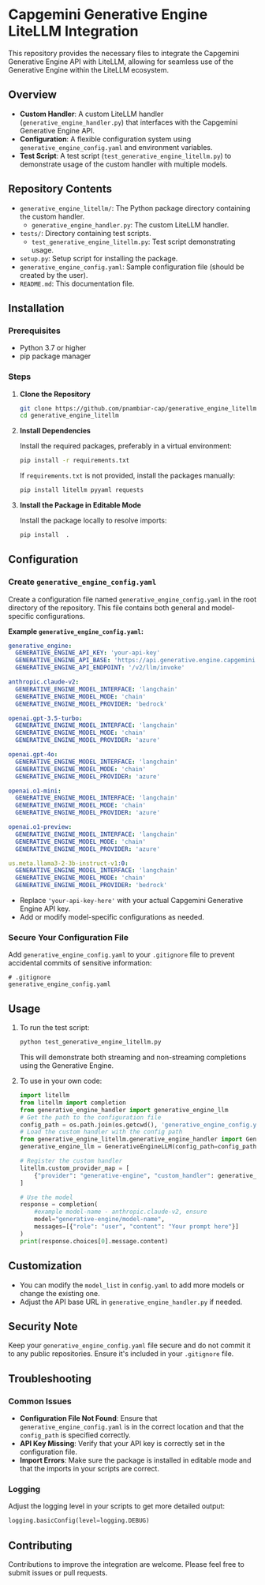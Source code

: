 # Capgemini Generative Engine LiteLLM Integration

This repository provides the necessary files to integrate the Capgemini Generative Engine API with LiteLLM, allowing for seamless use of the Generative Engine within the LiteLLM ecosystem.

## Overview

- **Custom Handler**: A custom LiteLLM handler (`generative_engine_handler.py`) that interfaces with the Capgemini Generative Engine API.
- **Configuration**: A flexible configuration system using `generative_engine_config.yaml` and environment variables.
- **Test Script**: A test script (`test_generative_engine_litellm.py`) to demonstrate usage of the custom handler with multiple models.

## Repository Contents

- `generative_engine_litellm/`: The Python package directory containing the custom handler.
    - `generative_engine_handler.py`: The custom LiteLLM handler.
- `tests/`: Directory containing test scripts.
    - `test_generative_engine_litellm.py`: Test script demonstrating usage.
- `setup.py`: Setup script for installing the package.
- `generative_engine_config.yaml`: Sample configuration file (should be created by the user).
- `README.md`: This documentation file.

## Installation

### Prerequisites

- Python 3.7 or higher
- pip package manager

### Steps

1. **Clone the Repository**

    ```bash
    git clone https://github.com/pnambiar-cap/generative_engine_litellm.git
    cd generative_engine_litellm
    ```

2. **Install Dependencies**

    Install the required packages, preferably in a virtual environment:

    ```bash
    pip install -r requirements.txt
    ```

    If `requirements.txt` is not provided, install the packages manually:

    ```bash
    pip install litellm pyyaml requests
    ```

3. **Install the Package in Editable Mode**

    Install the package locally to resolve imports:

    ```bash
    pip install  .
    ```

## Configuration

### Create `generative_engine_config.yaml`

Create a configuration file named `generative_engine_config.yaml` in the root directory of the repository. This file contains both general and model-specific configurations.

**Example `generative_engine_config.yaml`:**

```yaml
generative_engine:
  GENERATIVE_ENGINE_API_KEY: 'your-api-key'
  GENERATIVE_ENGINE_API_BASE: 'https://api.generative.engine.capgemini.com'
  GENERATIVE_ENGINE_API_ENDPOINT: '/v2/llm/invoke'

anthropic.claude-v2:
  GENERATIVE_ENGINE_MODEL_INTERFACE: 'langchain'
  GENERATIVE_ENGINE_MODEL_MODE: 'chain'
  GENERATIVE_ENGINE_MODEL_PROVIDER: 'bedrock'

openai.gpt-3.5-turbo:
  GENERATIVE_ENGINE_MODEL_INTERFACE: 'langchain'
  GENERATIVE_ENGINE_MODEL_MODE: 'chain'
  GENERATIVE_ENGINE_MODEL_PROVIDER: 'azure'

openai.gpt-4o:
  GENERATIVE_ENGINE_MODEL_INTERFACE: 'langchain'
  GENERATIVE_ENGINE_MODEL_MODE: 'chain'
  GENERATIVE_ENGINE_MODEL_PROVIDER: 'azure'

openai.o1-mini:
  GENERATIVE_ENGINE_MODEL_INTERFACE: 'langchain'
  GENERATIVE_ENGINE_MODEL_MODE: 'chain'
  GENERATIVE_ENGINE_MODEL_PROVIDER: 'azure'

openai.o1-preview:
  GENERATIVE_ENGINE_MODEL_INTERFACE: 'langchain'
  GENERATIVE_ENGINE_MODEL_MODE: 'chain'
  GENERATIVE_ENGINE_MODEL_PROVIDER: 'azure'

us.meta.llama3-2-3b-instruct-v1:0:
  GENERATIVE_ENGINE_MODEL_INTERFACE: 'langchain'
  GENERATIVE_ENGINE_MODEL_MODE: 'chain'
  GENERATIVE_ENGINE_MODEL_PROVIDER: 'bedrock'
```

- Replace `'your-api-key-here'` with your actual Capgemini Generative Engine API key.
- Add or modify model-specific configurations as needed.

### Secure Your Configuration File

Add `generative_engine_config.yaml` to your `.gitignore` file to prevent accidental commits of sensitive information:

```plaintext
# .gitignore
generative_engine_config.yaml
```

## Usage

1. To run the test script:
   ```sh
   python test_generative_engine_litellm.py
   ```
   This will demonstrate both streaming and non-streaming completions using the Generative Engine.

2. To use in your own code:
   ```python
   import litellm
   from litellm import completion
   from generative_engine_handler import generative_engine_llm
   # Get the path to the configuration file
   config_path = os.path.join(os.getcwd(), 'generative_engine_config.yaml')
   # Load the custom handler with the config path
   from generative_engine_litellm.generative_engine_handler import GenerativeEngineLLM
   generative_engine_llm = GenerativeEngineLLM(config_path=config_path)

   # Register the custom handler
   litellm.custom_provider_map = [
       {"provider": "generative-engine", "custom_handler": generative_engine_llm}
   ]

   # Use the model
   response = completion(
       #example model-name - anthropic.claude-v2, ensure 
       model="generative-engine/model-name", 
       messages=[{"role": "user", "content": "Your prompt here"}]
   )
   print(response.choices[0].message.content)
   ```

## Customization

- You can modify the `model_list` in `config.yaml` to add more models or change the existing one.
- Adjust the API base URL in `generative_engine_handler.py` if needed.

## Security Note

Keep your `generative_engine_config.yaml` file secure and do not commit it to any public repositories. Ensure it's included in your `.gitignore` file.

## Troubleshooting

### Common Issues

- **Configuration File Not Found**: Ensure that `generative_engine_config.yaml` is in the correct location and that the `config_path` is specified correctly.
- **API Key Missing**: Verify that your API key is correctly set in the configuration file.
- **Import Errors**: Make sure the package is installed in editable mode and that the imports in your scripts are correct.

### Logging

Adjust the logging level in your scripts to get more detailed output:

```python
logging.basicConfig(level=logging.DEBUG)
```

## Contributing

Contributions to improve the integration are welcome. Please feel free to submit issues or pull requests.
